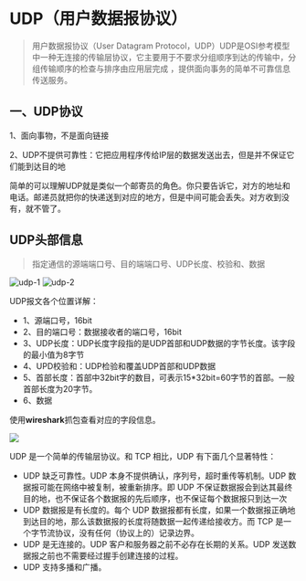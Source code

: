 # UDP（用户数据报协议）

> 用户数据报协议（User Datagram Protocol，UDP）UDP是OSI参考模型中一种无连接的传输层协议，它主要用于不要求分组顺序到达的传输中，分组传输顺序的检查与排序由应用层完成 ，提供面向事务的简单不可靠信息传送服务。


## 一、UDP协议

1、面向事物，不是面向链接

2、UDP不提供可靠性：它把应用程序传给IP层的数据发送出去，但是并不保证它们能到达目的地

简单的可以理解UDP就是类似一个邮寄员的角色。你只要告诉它，对方的地址和电话。邮递员就把你的快递送到对应的地方，但是中间可能会丢失。对方收到没有，就不管了。

## UDP头部信息

> 指定通信的源端端口号、目的端端口号、UDP长度、校验和、数据

  ![udp-1](./images/udp-1.png)
  ![udp-2](./images/udp-2.png)



UDP报文各个位置详解：

- 1、源端口号，16bit
- 2、目的端口号：数据接收者的端口号，16bit
- 3、UDP长度：UDP长度字段指的是UDP首部和UDP数据的字节长度。该字段的最小值为8字节
- 4、UPD校验和：UDP检验和覆盖UDP首部和UDP数据
- 5、首部长度：首部中32bit字的数目，可表示15*32bit=60字节的首部。一般首部长度为20字节。
- 6、数据


使用**wireshark**抓包查看对应的字段信息。

![](./images/udp-3.png)

UDP 是一个简单的传输层协议。和 TCP 相比，UDP 有下面几个显著特性：

- UDP 缺乏可靠性。UDP 本身不提供确认，序列号，超时重传等机制。UDP 数据报可能在网络中被复制，被重新排序。即 UDP 不保证数据报会到达其最终目的地，也不保证各个数据报的先后顺序，也不保证每个数据报只到达一次
- UDP 数据报是有长度的。每个 UDP 数据报都有长度，如果一个数据报正确地到达目的地，那么该数据报的长度将随数据一起传递给接收方。而 TCP 是一个字节流协议，没有任何（协议上的）记录边界。
- UDP 是无连接的。UDP 客户和服务器之前不必存在长期的关系。UDP 发送数据报之前也不需要经过握手创建连接的过程。
- UDP 支持多播和广播。
